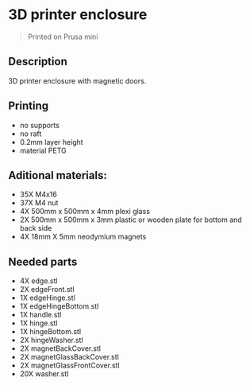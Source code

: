 # 3D printer enclosure
 > Printed on Prusa mini
## Description
3D printer enclosure with magnetic doors.

## Printing
 - no supports
 - no raft
 - 0.2mm layer height
 - material PETG

## Aditional materials:
 - 35X M4x16
 - 37X M4 nut
 - 4X 500mm x 500mm x 4mm plexi glass
 - 2X 500mm x 500mm x 3mm plastic or wooden plate for bottom and back side
 - 4X 18mm X 5mm neodymium magnets

## Needed parts
 - 4X edge.stl
 - 2X edgeFront.stl
 - 1X edgeHinge.stl
 - 1X edgeHingeBottom.stl
 - 1X handle.stl
 - 1X hinge.stl
 - 1X hingeBottom.stl
 - 2X hingeWasher.stl
 - 2X magnetBackCover.stl
 - 2X magnetGlassBackCover.stl
 - 2X magnetGlassFrontCover.stl
 - 20X washer.stl

